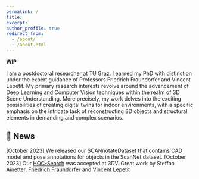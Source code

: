 ```yaml
---
permalink: /
title:
excerpt:
author_profile: true
redirect_from: 
  - /about/
  - /about.html
---
```


**WIP**

I am a postdoctoral researcher at TU Graz. I earned my PhD with distinction under the expert guidance of Professors Friedrich Fraundorfer and Vincent Lepetit. My primary research interests revolve around the advancement of Deep Learning and Computer Vision techniques within the realm of 3D Scene Understanding. More precisely, my work delves into the exciting possibilities of creating digital twins for indoor environments, with a specific emphasis on the intricate task of reconstructing 3D objects and structural elements in demanding and complex scenarios.

## 📜 News 

[October 2023] We released our [SCANnotateDataset](https://github.com/stefan-ainetter/SCANnotateDataset#scannotatedataset) that contains CAD model and pose annotations for objects in the ScanNet dataset. 
[October 2023] Our [HOC-Search](https://huggingface.co/papers/2309.06107) was accepted at 3DV. Great work by Steffan Ainetter, Friedrich Fraundorfer and Vincent Lepetit
